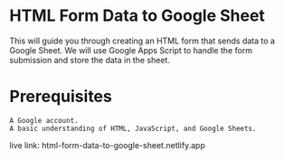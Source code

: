 # HTML Form Data to Google Sheet

This will guide you through creating an HTML form that sends data to a Google Sheet. We will use Google Apps Script to handle the form submission and store the data in the sheet.

# Prerequisites

    A Google account.
    A basic understanding of HTML, JavaScript, and Google Sheets.

live link: html-form-data-to-google-sheet.netlify.app
